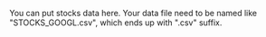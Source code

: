 You can put stocks data here.
Your data file need to be named like "STOCKS_GOOGL.csv", which ends up with ".csv" suffix.